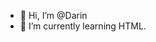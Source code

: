 - 👋 Hi, I’m @Darin
- 🌱 I’m currently learning HTML.


<!---
kerblams/kerblams is a ✨ special ✨ repository because its `README.md` (this file) appears on your GitHub profile.
You can click the Preview link to take a look at your changes.
--->
